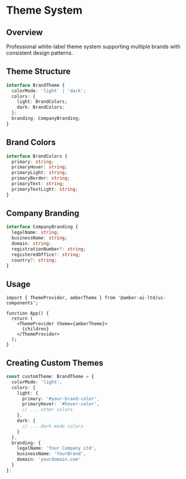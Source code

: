# Theme System

## Overview

Professional white-label theme system supporting multiple brands with consistent design patterns.

## Theme Structure

```typescript
interface BrandTheme {
  colorMode: 'light' | 'dark';
  colors: {
    light: BrandColors;
    dark: BrandColors;
  };
  branding: CompanyBranding;
}
```

## Brand Colors

```typescript
interface BrandColors {
  primary: string;
  primaryHover: string;
  primaryLight: string;
  primaryBorder: string;
  primaryText: string;
  primaryTextLight: string;
}
```

## Company Branding

```typescript
interface CompanyBranding {
  legalName: string;
  businessName: string;
  domain: string;
  registrationNumber?: string;
  registeredOffice?: string;
  country?: string;
}
```

## Usage

```tsx
import { ThemeProvider, amberTheme } from '@amber-ai-ltd/ui-components';

function App() {
  return (
    <ThemeProvider theme={amberTheme}>
      {children}
    </ThemeProvider>
  );
}
```

## Creating Custom Themes

```typescript
const customTheme: BrandTheme = {
  colorMode: 'light',
  colors: {
    light: {
      primary: '#your-brand-color',
      primaryHover: '#hover-color',
      // ... other colors
    },
    dark: {
      // ... dark mode colors
    }
  },
  branding: {
    legalName: 'Your Company Ltd',
    businessName: 'YourBrand',
    domain: 'yourdomain.com'
  }
};
```
